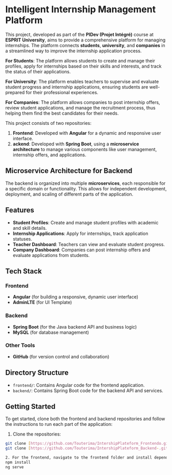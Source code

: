 # Intelligent Internship Management Platform

This project, developed as part of the **PIDev (Projet Intégré)** course at **ESPRIT University**, aims to provide a comprehensive platform for managing internships. The platform connects **students**, **university**, and **companies** in a streamlined way to improve the internship application process.

**For Students**: The platform allows students to create and manage their profiles, apply for internships based on their skills and interests, and track the status of their applications.

**For University**: The platform enables teachers to supervise and evaluate student progress and internship applications, ensuring students are well-prepared for their professional experiences.

**For Companies**: The platform allows companies to post internship offers, review student applications, and manage the recruitment process, thus helping them find the best candidates for their needs.

This project consists of two repositories:
1. **Frontend**: Developed with **Angular** for a dynamic and responsive user interface.
2. **ackend**: Developed with **Spring Boot**, using a **microservice architecture** to manage various components like user management, internship offers, and applications.

## Microservice Architecture for Backend

The backend is organized into multiple **microservices**, each responsible for a specific domain or functionality. This allows for independent development, deployment, and scaling of different parts of the application.


## Features
- **Student Profiles**: Create and manage student profiles with academic and skill details.
- **Internship Applications**: Apply for internships, track application statuses.
- **Teacher Dashboard**: Teachers can view and evaluate student progress.
- **Company Dashboard**: Companies can post internship offers and evaluate applications from students.

## Tech Stack
### Frontend
- **Angular** (for building a responsive, dynamic user interface)
- **AdminLTE** (for UI Template)

### Backend
- **Spring Boot** (for the Java backend API and business logic)
- **MySQL** (for database management)

### Other Tools
- **GitHub** (for version control and collaboration)


## Directory Structure
- `frontend/`: Contains Angular code for the frontend application.
- `backend/`: Contains Spring Boot code for the backend API and services.

## Getting Started
To get started, clone both the frontend and backend repositories and follow the instructions to run each part of the application:

1. Clone the repositories:
```bash
git clone [https://github.com/Touterima/IntershipPlateform_Frontendo.git](https://github.com/Touterima/IntershipPlateform_Frontend)
git clone [https://github.com/Touterima/IntershipPlateform_Backend-.git](https://github.com/Touterima/IntershipPlateform_Backend-)

2. For the frontend, navigate to the frontend folder and install dependencies:
npm install
ng serve

